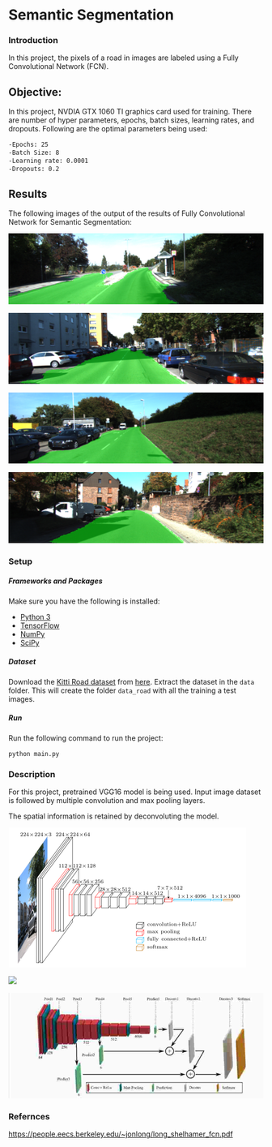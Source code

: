 # Semantic Segmentation
### Introduction
In this project, the pixels of a road in images are labeled using a Fully Convolutional Network (FCN).


## Objective: <a name="objective"></a>

In this project, NVDIA GTX 1060 TI graphics card used for training. There are number of hyper parameters, epochs, batch sizes, learning rates, and dropouts. Following are the optimal parameters being used:

    -Epochs: 25
    -Batch Size: 8
    -Learning rate: 0.0001
    -Dropouts: 0.2

## Results 

The following images of the output of the results of Fully Convolutional Network for Semantic Segmentation:

![](runs/um_000028.png)

![](runs/um_000063.png)

![](runs/um_000015.png)

![](runs/uu_000090.png)

### Setup
##### Frameworks and Packages
Make sure you have the following is installed:
 - [Python 3](https://www.python.org/)
 - [TensorFlow](https://www.tensorflow.org/)
 - [NumPy](http://www.numpy.org/)
 - [SciPy](https://www.scipy.org/)

##### Dataset
Download the [Kitti Road dataset](http://www.cvlibs.net/datasets/kitti/eval_road.php) from [here](http://www.cvlibs.net/download.php?file=data_road.zip).  Extract the dataset in the `data` folder.  This will create the folder `data_road` with all the training a test images.

##### Run
Run the following command to run the project:
```
python main.py
```

### Description
For this project, pretrained VGG16 model is being used. Input image dataset is followed by multiple convolution and max pooling layers.

The spatial information is retained by deconvoluting the model. 

![](models/vgg16.png)

![](models/fcn_1.png)

![](models/fcn.jpg)

### Refernces
https://people.eecs.berkeley.edu/~jonlong/long_shelhamer_fcn.pdf
